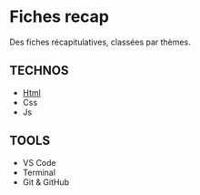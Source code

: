 # Fiches recap

Des fiches récapitulatives, classées par thèmes.


## TECHNOS
- [Html](html/)
- Css
- Js

## TOOLS
- VS Code
- Terminal
- Git & GitHub
